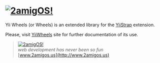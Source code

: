 [![2amigOS!](http://yiiwheels.2amigos.us/images/logo-navbar.png)](http://www.2amigos.us)
=========

Yii Wheels (or Wheels) is an extended library for the [YiiStrap](http://getyiistrap.com) extension.

Please, visit [YiiWheels](http://yiiwheels.2amigos.us) site for further documentation of its use.

> [![2amigOS!](http://www.gravatar.com/avatar/55363394d72945ff7ed312556ec041e0.png)](http://www.2amigos.us)    
<i>web development has never been so fun</i>  
[www.2amigos.us](http://www.2amigos.us)
